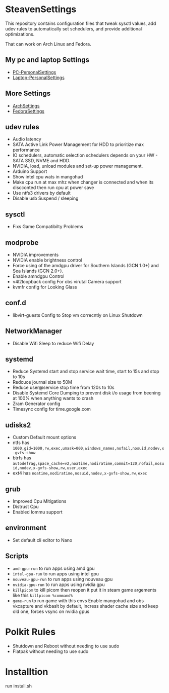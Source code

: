 # SteavenSettings
This repository contains configuration files that tweak sysctl values, add udev rules to automatically set schedulers, and provide additional optimizations.

That can work on Arch Linux and Fedora.

## My pc and laptop Settings
- [PC-PersonalSettings](https://github.com/SteavenLinux/PC-PersonalSettings)
- [Laptop-PersonalSettings](https://github.com/SteavenLinux/Laptop-PersonalSettings)

## More Settings
- [ArchSettings](https://github.com/SteavenLinux/ArchSettings)
- [FedoraSettings](https://github.com/SteavenLinux/FedoraSettings)

## udev rules
- Audio latency
- SATA Active Link Power Management for HDD to prioritize max performance 
- IO schedulers, automatic selection schedulers depends on your HW - SATA SSD, NVME and HDD.
- NVIDIA, load, unload modules and set-up power management. 
- Arduino Support
- Show intel cpu wats in mangohud
- Make cpu run at max mhz when changer is connected and when its discconted then run cpu at power save
- Use ntfs3 drivers by default
- Disable usb Suspend / sleeping

## sysctl
- Fixs Game Compatibilty Problems

## modprobe
- NVIDIA improvements
- NVIDIA enable brightness control
- Force using of the amdgpu driver for Southern Islands (GCN 1.0+) and Sea Islands (GCN 2.0+).
- Enable amndgpu Control
- v4l2loopback config For obs virutal Camera support
- kvmfr config for Looking Glass

## conf.d
- libvirt-guests Config to Stop vm correcntly on Linux Shutdown

## NetworkManager
- Disable Wifi Sleep to reduce Wifi Delay

## systemd
- Reduce Systemd start and stop service wait time, start to 15s and stop to 10s
- Redcuce journal size to 50M
- Reduce user@service stop time from 120s to 10s
- Disable Systemd Core Dumping to prevent disk i/o usage from beening at 100% when anything wants to crash
- Zram Generator config
- Timesync config for time.google.com

## udisks2
- Custom Default mount options
- ntfs has `1000,gid=1000,rw,exec,umask=000,windows_names,nofail,nosuid,nodev,x-gvfs-show`
- btrfs has `autodefrag,space_cache=v2,noatime,nodiratime,commit=120,nofail,nosuid,nodev,x-gvfs-show,rw,user,exec`
- ext4 has `noatime,nodiratime,nosuid,nodev,x-gvfs-show,rw,exec`

## grub
- Improved Cpu Mitigations
- Distrust Cpu
- Enabled Iommu support

## environment
- Set default cli editor to Nano

## Scripts
- `amd-gpu-run` to run apps using amd gpu
- `intel-gpu-run` to run apps using intel gpu
- `nouveau-gpu-run` to run apps using nouveau gpu
- `nvidia-gpu-run` to run apps using nvidia gpu
- `killpicom` to kill picom then reopen it put it in steam game argements like this `killpicom %command%`
- `game-run` to run game with this envs Enable mangohud and obs vkcapture and vkbaslt by default, Incress shader cache size and keep old one, forces vsync on nvidia gpus

# Polkit Rules
- Shutdown and Reboot without needing to use sudo
- Flatpak without needing to use sudo

# Installtion

run install.sh
